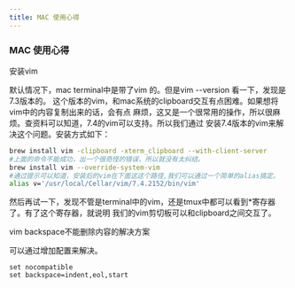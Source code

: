 ```yaml
---
title: MAC 使用心得
---
```


### MAC 使用心得 
安装vim

默认情况下，mac terminal中是带了vim 的。但是vim --version 看一下，发现是7.3版本的。
这个版本的vim，和mac系统的clipboard交互有点困难。如果想将vim中的内容复制出来的话，会有点
麻烦，这又是一个很常用的操作，所以很麻烦。查资料可以知道，7.4的vim可以支持。所以我们通过
安装7.4版本的vim来解决这个问题。安装方式如下：

```bash
brew install vim -clipboard -xterm_clipboard --with-client-server
#上面的命令不能成功，出一个很奇怪的错误，所以就没有太纠结。
brew install vim --override-system-vim
#通过提示可以知道，安装后的vim在下面这这个路径,我们可以通过一个简单的alias搞定。
alias v='/usr/local/Cellar/vim/7.4.2152/bin/vim'
```

然后再试一下，发现不管是terminal中的vim，还是tmux中都可以看到*寄存器了。有了这个寄存器，就说明
我们的vim剪切板可以和clipboard之间交互了。

vim backspace不能删除内容的解决方案

可以通过增加配置来解决。

```vim
set nocompatible
set backspace=indent,eol,start
```



